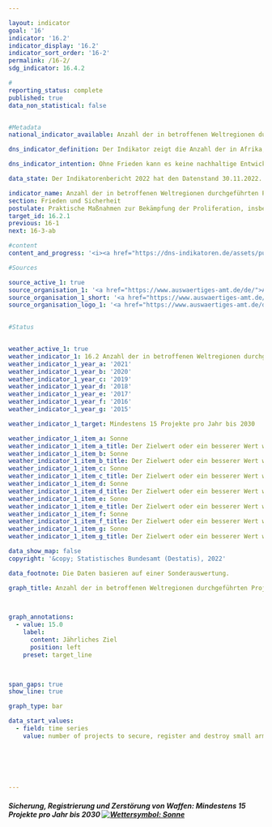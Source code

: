 ```yaml
---

layout: indicator    
goal: '16'    
indicator: '16.2'    
indicator_display: '16.2'    
indicator_sort_order: '16-2'    
permalink: /16-2/    
sdg_indicator: 16.4.2    

#
reporting_status: complete    
published: true    
data_non_statistical: false    


#Metadata    
national_indicator_available: Anzahl der in betroffenen Weltregionen durchgeführten Projekte zur Sicherung, Registrierung und Zerstörung von Kleinwaffen und leichten Waffen durch Deutschland    

dns_indicator_definition: Der Indikator zeigt die Anzahl der in Afrika, Ost- und Südosteuropa, Lateinamerika und Asien mit deutscher finanzieller Unterstützung durchgeführten Projekte zur Sicherung, Registrierung und Zerstörung von Kleinwaffen und leichten Waffen.    

dns_indicator_intention: Ohne Frieden kann es keine nachhaltige Entwicklung geben und ohne nachhaltige Entwicklung keinen Frieden – dies betont die Agenda 2030 für nachhaltige Entwicklung in ihrer Präambel. Mit den vom Indikator erfassten Maßnahmen leistet Deutschland in einem konkreten Teilbereich einen Beitrag zur Friedenssicherung. Ziel ist, dass jährlich mindestens 15 Projekte zur Sicherung, Registrierung und Zerstörung von Kleinwaffen und leichten Waffen durch Deutschland durchgeführt werden.    

data_state: Der Indikatorenbericht 2022 hat den Datenstand 30.11.2022. Die Daten auf dieser Plattform werden regelmäßig aktualisiert, sodass online aktuellere Daten verfügbar sein können als im <a href="https://dns-indikatoren.de/assets/publications/reports/de/2022.pdf">Indikatorenbericht 2022</a> veröffentlicht.    

indicator_name: Anzahl der in betroffenen Weltregionen durchgeführten Projekte zur Sicherung, Registrierung und Zerstörung von Kleinwaffen und leichten Waffen durch Deutschland    
section: Frieden und Sicherheit    
postulate: Praktische Maßnahmen zur Bekämpfung der Proliferation, insbesondere von Kleinwaffen, ergreifen    
target_id: 16.2.1    
previous: 16-1    
next: 16-3-ab    

#content     
content_and_progress: '<i><a href="https://dns-indikatoren.de/assets/publications/reports/de/2022.pdf">Text aus dem Indikatorenbericht 2022 </a></i><br>Die Daten des Indikators stammen aus einer Sonderauswertung des Auswärtigen Amtes. Demnach stieg die Anzahl der jährlich durchgeführten Projekte von 8 im Jahr 2006 auf 31 im Jahr 2019. Das Ziel, dass sich Deutschland jährlich in mindestens 15 Projekten engagiert, wurde nach dieser Auswertung bereits im Jahr 2012 erstmals erfüllt. Mit Ausnahme des Jahres 2013 ist der Wert auch in den Folgejahren erreicht oder sogar überschritten worden. Dabei lagen die regionalen Schwerpunkte des deutschen Engagements in Ost- und Westafrika, dem westlichen Balkan und der Ukraine. Weitere Projekte würden in Lateinamerika und der Karibik unterstützt. Mehrfachzählungen von Projekten mit Laufzeiten von mehr als einem Jahr sind hierbei möglich.<br>Die Finanzierung der gemeldeten Projekte erfolgt nicht ausschließlich durch das Auswärtige Amt, sondern ebenfalls unter Verwendung von Drittmitteln. Somit berücksichtigt der Indikator auch diejenigen Projekte, die nur teilweise öffentlich finanziert sind. Allerdings sagt die Anzahl der durchgeführten Projekte nichts über deren Umfang oder Erfolg aus. Zudem sind klar formulierte und kommunizierte Kriterien notwendig, um ein Projekt eindeutig der Zielsetzung des Indikators zuzuordnen. In den Jahresabrüstungsberichten der Bundesregierung werden Projekte mit der Zielsetzung „Kontrolle von Kleinwaffen und leichten Waffen“ sowie deren Finanzierung aufgelistet. Ihre Anzahl weicht von den zum Indikator gemeldeten Zahlen ab. Ein Grund hierfür kann die Schwerpunktsetzung der Projekte sein, die für die jeweilige Zurechnung ausschlaggebend ist. Das bedeutet, dass der Indikator mehr abbildet als den Umfang der staatlichen Beteiligung an diesen Projekten.<br>Gemäß den statistischen Melderichtlinien des Ausschusses für Entwicklungshilfe veröffentlicht die Organisation für wirtschaftliche Zusammenarbeit und Entwicklung (OECD) ebenfalls ausführliche Zahlen zu Projekten zur „Wiedereingliederung; Bekämpfung von Handfeuerwaffen und leichten Waffen“ (Förderbereichsschlüssel 15240). Auch hierbei gibt es gewisse Unschärfen, die sich daraus ergeben können, dass ein Projekt zwar die Bekämpfung von Handfeuerwaffen und leichten Waffen zum Ziel hat, aber aufgrund der Schwerpunktsetzung des Gesamtprojektes nicht dem Förderbereich angerechnet werden kann.<br>Würde dem Indikator die Anzahl der Projekte nach dem genannten OECD-Förderbereichsschlüssel zugrunde gelegt, so wäre das gesetzte Ziel von jährlich mindestens 15 Projekten im Jahr 2006 sowie seit 2016 erreicht worden. In den Jahren dazwischen lägen die Werte unter dem Zielwert. Im Jahr 2019 waren es laut OECD 22 Projekte. Die Projekte umfassen jedoch auch Maßnahmen wie die Wiedereingliederung von ehemaligen Kämpferinnen und Kämpfern bewaffneter Gruppen in das gesellschaftliche Leben. Ohne diese Wiedereingliederungsmaßnahmen fiele die Anzahl der Projekte, die ausschließlich oder überwiegend der Bekämpfung von Handfeuerwaffen und leichten Waffen dienen, geringer aus.'    

#Sources    

source_active_1: true
source_organisation_1: '<a href="https://www.auswaertiges-amt.de/de/">Auswärtiges Amt</a>'
source_organisation_1_short: '<a href="https://www.auswaertiges-amt.de/de/">Auswärtiges Amt (AA)</a>'
source_organisation_logo_1: '<a href="https://www.auswaertiges-amt.de/de/"><img src="https://dnsUpgradeEnvironment.github.io/dns-indicators/public/OrgImgDe/aa.png" alt="Auswärtiges Amt" title=" Klicken Sie hier um zur Homepage der Organisation Auswärtiges Amt zu gelangen." style="height:60px; width:148px; border: transparent"/></a>'
    

#Status    


weather_active_1: true
weather_indicator_1: 16.2 Anzahl der in betroffenen Weltregionen durchgeführten Projekte zur Sicherung, Registrierung und Zerstörung von Kleinwaffen und leichten Waffen durch Deutschland
weather_indicator_1_year_a: '2021'
weather_indicator_1_year_b: '2020'
weather_indicator_1_year_c: '2019'
weather_indicator_1_year_d: '2018'
weather_indicator_1_year_e: '2017'
weather_indicator_1_year_f: '2016'
weather_indicator_1_year_g: '2015'

weather_indicator_1_target: Mindestens 15 Projekte pro Jahr bis 2030

weather_indicator_1_item_a: Sonne
weather_indicator_1_item_a_title: Der Zielwert oder ein besserer Wert wurde im letzten Jahr erreicht und die durchschnittliche Veränderung deutet nicht in Richtung einer Verschlechterung.
weather_indicator_1_item_b: Sonne
weather_indicator_1_item_b_title: Der Zielwert oder ein besserer Wert wurde in 2020 erreicht und die durchschnittliche Veränderung deutete nicht in Richtung einer Verschlechterung.
weather_indicator_1_item_c: Sonne
weather_indicator_1_item_c_title: Der Zielwert oder ein besserer Wert wurde in 2019 erreicht und die durchschnittliche Veränderung deutete nicht in Richtung einer Verschlechterung.
weather_indicator_1_item_d: Sonne
weather_indicator_1_item_d_title: Der Zielwert oder ein besserer Wert wurde in 2018 erreicht und die durchschnittliche Veränderung deutete nicht in Richtung einer Verschlechterung.
weather_indicator_1_item_e: Sonne
weather_indicator_1_item_e_title: Der Zielwert oder ein besserer Wert wurde in 2017 erreicht und die durchschnittliche Veränderung deutete nicht in Richtung einer Verschlechterung.
weather_indicator_1_item_f: Sonne
weather_indicator_1_item_f_title: Der Zielwert oder ein besserer Wert wurde in 2016 erreicht und die durchschnittliche Veränderung deutete nicht in Richtung einer Verschlechterung.
weather_indicator_1_item_g: Sonne
weather_indicator_1_item_g_title: Der Zielwert oder ein besserer Wert wurde in 2015 erreicht und die durchschnittliche Veränderung deutete nicht in Richtung einer Verschlechterung.    

data_show_map: false    
copyright: '&copy; Statistisches Bundesamt (Destatis), 2022'    

data_footnote: Die Daten basieren auf einer Sonderauswertung.    

graph_title: Anzahl der in betroffenen Weltregionen durchgeführten Projekte zur Sicherung, Registrierung und Zerstörung von Kleinwaffen und leichten Waffen    

    

graph_annotations:
  - value: 15.0
    label:
      content: Jährliches Ziel
      position: left
    preset: target_line    

    

span_gaps: true    
show_line: true    

graph_type: bar    

data_start_values: 
  - field: time series
    value: number of projects to secure, register and destroy small arms and light weapons carried out by germany in affected regions of the world    

    

    

                
---
```



<div>
  <div class="my-header">
    <h5>Sicherung, Registrierung und Zerstörung von Waffen: Mindestens 15 Projekte pro Jahr bis 2030
      <a href="https://dnsUpgradeEnvironment.github.io/dns-indicators/status"><img src="https://g205sdgs.github.io/sdg-indicators/public/Wettersymbole/Sonne.png" title="Der Zielwert oder ein besserer Wert wurde im letzten Jahr erreicht und die durchschnittliche Veränderung deutet nicht in Richtung einer Verschlechterung." alt="Wettersymbol: Sonne"/>
      </a>
    </h5>
  </div>
  <div class="my-header-note">
  </div>
</div>
